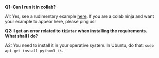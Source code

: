 **Q1: Can I run it in collab?**

A1: Yes, see a rudimentary example [here](https://colab.research.google.com/drive/1X2EU0xfFZJqG-WhfV0WtftpJvw8Y5i_m#scrollTo=1lwuLX05jJ4d). If you are a colab ninja and want your example to appear here, please ping us!

**Q2: I get an error related to `tkinter` when installing the requirements. What shall I do?**

A2: You need to install it in your operative system. In Ubuntu, do that: `sudo apt-get install python3-tk`.
